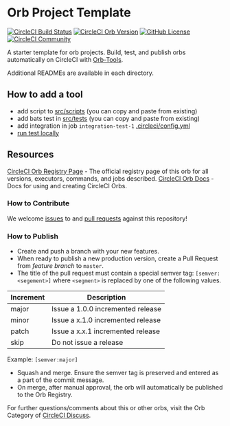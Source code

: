 # Orb Project Template

[![CircleCI Build Status](https://circleci.com/gh/signavio/tools-orb.svg?style=shield "CircleCI Build Status")](https://circleci.com/gh/signavio/tools-orb) [![CircleCI Orb Version](https://badges.circleci.com/orbs/signavio/tools-orb)](https://circleci.com/orbs/registry/orb/signavio/tools-orb) [![GitHub License](https://img.shields.io/badge/license-MIT-lightgrey.svg)](https://raw.githubusercontent.com/signavio/tools-orb/master/LICENSE) [![CircleCI Community](https://img.shields.io/badge/community-CircleCI%20Discuss-343434.svg)](https://discuss.circleci.com/c/ecosystem/orbs)



A starter template for orb projects. Build, test, and publish orbs automatically on CircleCI with [Orb-Tools](https://circleci.com/orbs/registry/orb/circleci/orb-tools).

Additional READMEs are available in each directory.


## How to add a tool
* add script to [src/scripts](src/scripts) (you can copy and paste from existing)
* add bats test in [src/tests](src/tests) (you can copy and paste from existing)
* add integration in job `integration-test-1` [.circleci/config.yml](.circleci/config.yml)
* [run test locally](src/tests/README.md#test-bats-locally) 

## Resources

[CircleCI Orb Registry Page](https://circleci.com/orbs/registry/orb/signavio/tools-orb) - The official registry page of this orb for all versions, executors, commands, and jobs described.
[CircleCI Orb Docs](https://circleci.com/docs/2.0/orb-intro/#section=configuration) - Docs for using and creating CircleCI Orbs.

### How to Contribute

We welcome [issues](https://github.com/signavio/tools-orb/issues) to and [pull requests](https://github.com/signavio/tools-orb/pulls) against this repository!

### How to Publish
* Create and push a branch with your new features.
* When ready to publish a new production version, create a Pull Request from _feature branch_ to `master`.
* The title of the pull request must contain a special semver tag: `[semver:<segement>]` where `<segment>` is replaced by one of the following values.

| Increment | Description|
| ----------| -----------|
| major     | Issue a 1.0.0 incremented release|
| minor     | Issue a x.1.0 incremented release|
| patch     | Issue a x.x.1 incremented release|
| skip      | Do not issue a release|

Example: `[semver:major]`

* Squash and merge. Ensure the semver tag is preserved and entered as a part of the commit message.
* On merge, after manual approval, the orb will automatically be published to the Orb Registry.


For further questions/comments about this or other orbs, visit the Orb Category of [CircleCI Discuss](https://discuss.circleci.com/c/orbs).

